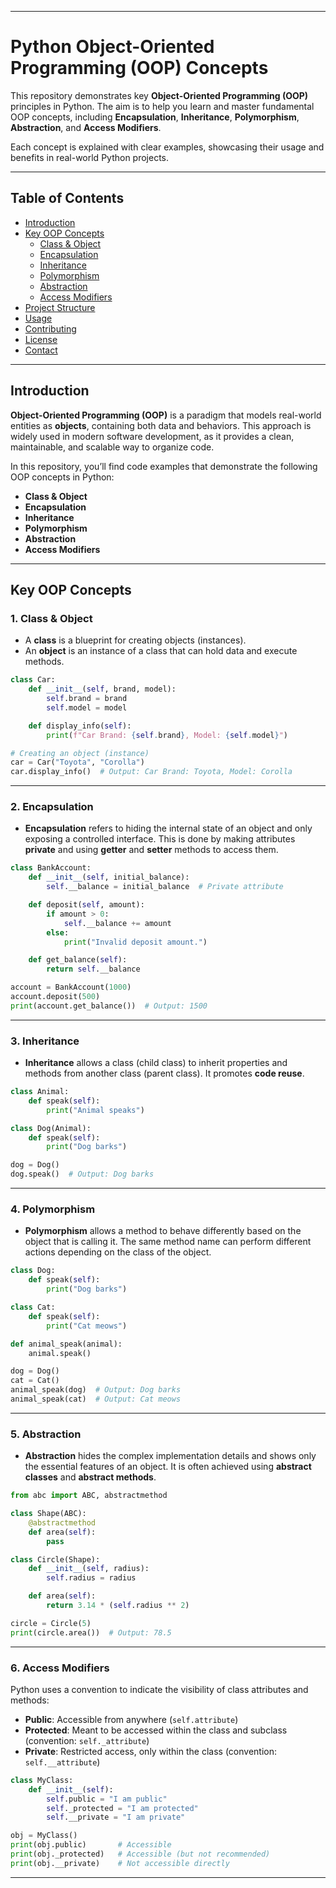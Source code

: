

---

# Python Object-Oriented Programming (OOP) Concepts

This repository demonstrates key **Object-Oriented Programming (OOP)** principles in Python. The aim is to help you learn and master fundamental OOP concepts, including **Encapsulation**, **Inheritance**, **Polymorphism**, **Abstraction**, and **Access Modifiers**.

Each concept is explained with clear examples, showcasing their usage and benefits in real-world Python projects.

---

## Table of Contents

- [Introduction](#introduction)
- [Key OOP Concepts](#key-oop-concepts)
  - [Class & Object](#class--object)
  - [Encapsulation](#encapsulation)
  - [Inheritance](#inheritance)
  - [Polymorphism](#polymorphism)
  - [Abstraction](#abstraction)
  - [Access Modifiers](#access-modifiers)
- [Project Structure](#project-structure)
- [Usage](#usage)
- [Contributing](#contributing)
- [License](#license)
- [Contact](#contact)

---

## Introduction

**Object-Oriented Programming (OOP)** is a paradigm that models real-world entities as **objects**, containing both data and behaviors. This approach is widely used in modern software development, as it provides a clean, maintainable, and scalable way to organize code.

In this repository, you’ll find code examples that demonstrate the following OOP concepts in Python:

- **Class & Object**
- **Encapsulation**
- **Inheritance**
- **Polymorphism**
- **Abstraction**
- **Access Modifiers**

---

## Key OOP Concepts

### 1. Class & Object
- A **class** is a blueprint for creating objects (instances).
- An **object** is an instance of a class that can hold data and execute methods.

```python
class Car:
    def __init__(self, brand, model):
        self.brand = brand
        self.model = model

    def display_info(self):
        print(f"Car Brand: {self.brand}, Model: {self.model}")

# Creating an object (instance)
car = Car("Toyota", "Corolla")
car.display_info()  # Output: Car Brand: Toyota, Model: Corolla
```

---

### 2. Encapsulation
- **Encapsulation** refers to hiding the internal state of an object and only exposing a controlled interface. This is done by making attributes **private** and using **getter** and **setter** methods to access them.

```python
class BankAccount:
    def __init__(self, initial_balance):
        self.__balance = initial_balance  # Private attribute

    def deposit(self, amount):
        if amount > 0:
            self.__balance += amount
        else:
            print("Invalid deposit amount.")

    def get_balance(self):
        return self.__balance

account = BankAccount(1000)
account.deposit(500)
print(account.get_balance())  # Output: 1500
```

---

### 3. Inheritance
- **Inheritance** allows a class (child class) to inherit properties and methods from another class (parent class). It promotes **code reuse**.

```python
class Animal:
    def speak(self):
        print("Animal speaks")

class Dog(Animal):
    def speak(self):
        print("Dog barks")

dog = Dog()
dog.speak()  # Output: Dog barks
```

---

### 4. Polymorphism
- **Polymorphism** allows a method to behave differently based on the object that is calling it. The same method name can perform different actions depending on the class of the object.

```python
class Dog:
    def speak(self):
        print("Dog barks")

class Cat:
    def speak(self):
        print("Cat meows")

def animal_speak(animal):
    animal.speak()

dog = Dog()
cat = Cat()
animal_speak(dog)  # Output: Dog barks
animal_speak(cat)  # Output: Cat meows
```

---

### 5. Abstraction
- **Abstraction** hides the complex implementation details and shows only the essential features of an object. It is often achieved using **abstract classes** and **abstract methods**.

```python
from abc import ABC, abstractmethod

class Shape(ABC):
    @abstractmethod
    def area(self):
        pass

class Circle(Shape):
    def __init__(self, radius):
        self.radius = radius

    def area(self):
        return 3.14 * (self.radius ** 2)

circle = Circle(5)
print(circle.area())  # Output: 78.5
```

---

### 6. Access Modifiers
Python uses a convention to indicate the visibility of class attributes and methods:

- **Public**: Accessible from anywhere (`self.attribute`)
- **Protected**: Meant to be accessed within the class and subclass (convention: `self._attribute`)
- **Private**: Restricted access, only within the class (convention: `self.__attribute`)

```python
class MyClass:
    def __init__(self):
        self.public = "I am public"
        self._protected = "I am protected"
        self.__private = "I am private"

obj = MyClass()
print(obj.public)       # Accessible
print(obj._protected)   # Accessible (but not recommended)
print(obj.__private)    # Not accessible directly
```

---


